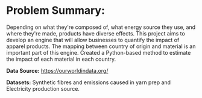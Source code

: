 
# Problem Summary:
Depending on what they're composed of, what energy source they use, and where they're made, products have diverse effects. This project aims to develop an engine that will allow businesses to quantify the impact of apparel products. The mapping between country of origin and material is an important part of this engine. Created a Python-based method to estimate the impact of each material in each country.


**Data Source:**
https://ourworldindata.org/

**Datasets:**
Synthetic fibres and emissions caused in yarn prep and 
Electricity production source.





